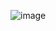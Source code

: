 ![image](https://github.com/Rahul-chaurasiya/Leetcode-Practice-Problem/assets/77222540/9d92c906-76db-48c0-97c5-f851c9bca0a8)

